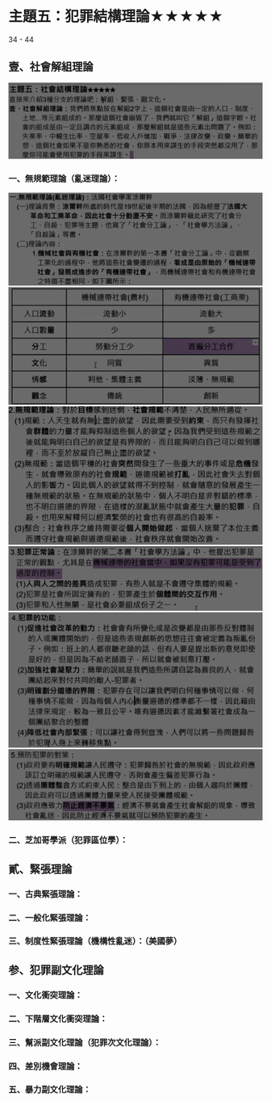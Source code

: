 # 主題五：犯罪結構理論★★★★★

34 - 44

## 壹、社會解組理論
![2022-11-01-16-16-44](.assets/c02.s05/_2022-11-01-16-16-44.png)

### 一、無規範理論（亂迷理論）：
![2022-11-01-16-17-03](.assets/c02.s05/_2022-11-01-16-17-03.png)
![2022-11-01-16-17-20](.assets/c02.s05/_2022-11-01-16-17-20.png)
![2022-11-01-16-17-46](.assets/c02.s05/_2022-11-01-16-17-46.png)
![2022-11-01-16-18-08](.assets/c02.s05/_2022-11-01-16-18-08.png)
![2022-11-01-16-18-26](.assets/c02.s05/_2022-11-01-16-18-26.png)
![2022-11-01-16-18-39](.assets/c02.s05/_2022-11-01-16-18-39.png)

<!-- v37 -->
### 二、芝加哥學派（犯罪區位學）：

## 貳、緊張理論
### 一、古典緊張理論：
### 二、一般化緊張理論：
### 三、制度性緊張理論（機構性亂迷）：（美國夢）

## 参、犯罪副文化理論
### 一、文化衝突理論：
### 二、下階層文化衝突理論：
### 三、幫派副文化理論（犯罪次文化理論）：
### 四、差別機會理論：
### 五、暴力副文化理論：
